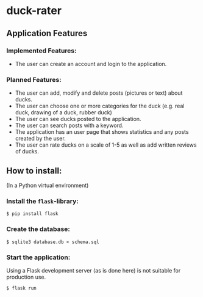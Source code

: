 # duck-rater


## Application Features

### Implemented Features:

* The user can create an account and login to the application.

### Planned Features:

* The user can add, modify and delete posts (pictures or text) about ducks.
* The user can choose one or more categories for the duck (e.g. real duck, drawing of a duck, rubber duck)
* The user can see ducks posted to the application.
* The user can search posts with a keyword.
* The application has an user page that shows statistics and any posts created by the user.
* The user can rate ducks on a scale of 1-5 as well as add written reviews of ducks.

## How to install:

(In a Python virtual environment)
### Install the `flask`-library:

```
$ pip install flask
```

### Create the database:

```
$ sqlite3 database.db < schema.sql
```
### Start the application:

Using a Flask development server (as is done here) is not suitable for production use.

```
$ flask run
```